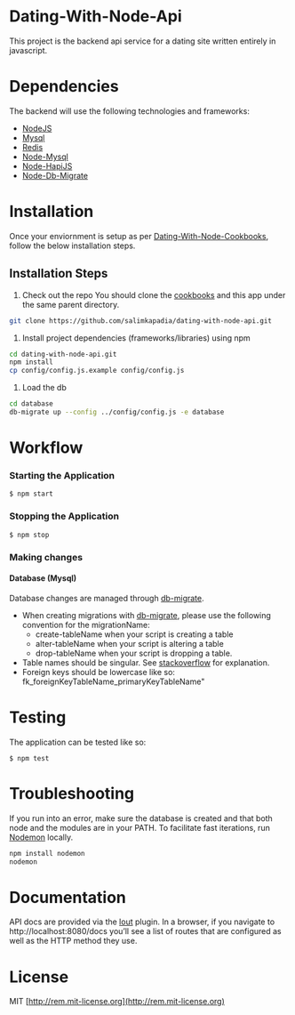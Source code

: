 # Dating-With-Node-Api
This project is the backend api service for a dating site written entirely in javascript.

# Dependencies
The backend will use the following technologies and frameworks:

  - [NodeJS](http://nodejs.org/)
  - [Mysql](http://www.mysql.com/)
  - [Redis](http://redis.io/)
  - [Node-Mysql](https://github.com/felixge/node-mysql)
  - [Node-HapiJS](https://github.com/hapijs/hapi)
  - [Node-Db-Migrate](https://github.com/kunklejr/node-db-migrate)


# Installation
Once your enviornment is setup as per [Dating-With-Node-Cookbooks](https://github.com/salimkapadia/dating-with-node-cookbooks), follow the below installation steps.

## Installation Steps

1. Check out the repo
You should clone the [cookbooks](https://github.com/salimkapadia/dating-with-node-cookbooks) and this app under the same parent directory.
```bash
git clone https://github.com/salimkapadia/dating-with-node-api.git
```
1. Install project dependencies (frameworks/libraries) using npm
```bash
cd dating-with-node-api.git
npm install
cp config/config.js.example config/config.js
```
1. Load the db
```bash
cd database
db-migrate up --config ../config/config.js -e database
```

# Workflow

### Starting the Application

	$ npm start

### Stopping the Application

	$ npm stop

### Making changes

#### Database (Mysql) 
Database changes are managed through [db-migrate](https://github.com/kunklejr/node-db-migrate).

* When creating migrations with [db-migrate](https://github.com/kunklejr/node-db-migrate), please use the following convention for the migrationName:
  - create-tableName when your script is creating a table
  - alter-tableName when your script is altering a table
  - drop-tableName when your script is dropping a table.
* Table names should be singular. See [stackoverflow](http://stackoverflow.com/questions/338156/table-naming-dilemma-singular-vs-plural-names) for explanation.
* Foreign keys should be lowercase like so: fk\_foreignKeyTableName\_primaryKeyTableName"


# Testing
The application can be tested like so:

	$ npm test

# Troubleshooting
If you run into an error, make sure the database is created and that both node and the modules are in your PATH. To facilitate fast iterations, run [Nodemon](https://github.com/remy/nodemon) locally.

```bash
npm install nodemon
nodemon
```

# Documentation
API docs are provided via the [lout](https://github.com/hapijs/lout) plugin. In a browser, if you navigate to http://localhost:8080/docs you’ll see a list of routes that are configured as well as the HTTP method they use.

License
=========
MIT [http://rem.mit-license.org](http://rem.mit-license.org)